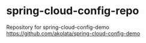 # spring-cloud-config-repo
Repository for spring-cloud-config-demo https://github.com/akolata/spring-cloud-config-demo
